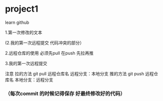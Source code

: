 # project1
learn github

 1.第一次修改的文本


 (2.我的第一次远程提交 代码冲突的部分） 

 2.远程仓库的使用 必须先pull 在push  先拉再推


 3.我的第一次远程提交

 注意 拉的方法 git pull   远程仓库名  远程分支：本地分支
      推的方法 git push   远程仓库名  本地分支：远程分支
    

### （每次commit 的时候记得保存 好最终修改好的代码）